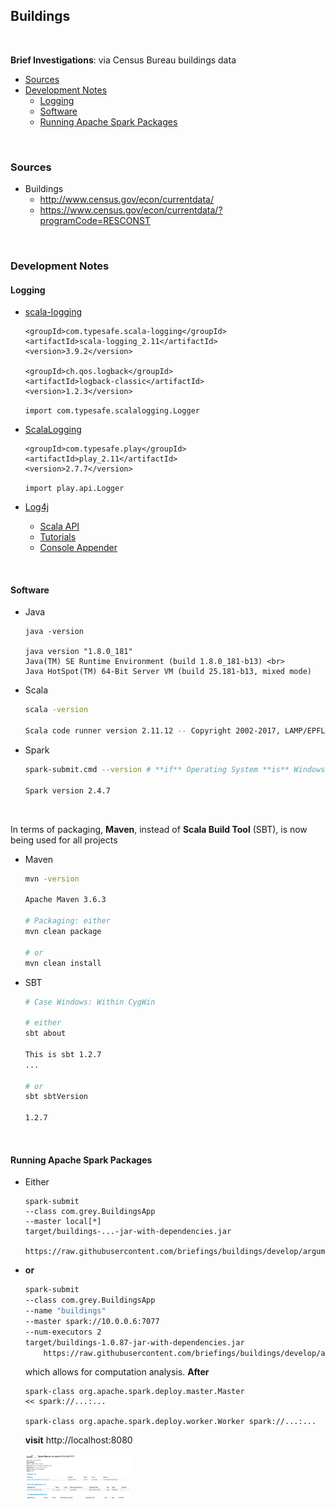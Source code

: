 ## Buildings

<br>

**Brief Investigations**: via Census Bureau buildings data

* [Sources](#sources)
* [Development Notes](#development-notes)
  * [Logging](#logging)
  * [Software](#software)
  * [Running Apache Spark Packages](#running-apache-spark-packages)

<br>

### Sources

* Buildings
  * http://www.census.gov/econ/currentdata/
  * https://www.census.gov/econ/currentdata/?programCode=RESCONST

<br>

### Development Notes

#### Logging

* [scala-logging](https://index.scala-lang.org/lightbend/scala-logging/scala-logging/3.9.2?target=_2.11) <br>
    ```
    <groupId>com.typesafe.scala-logging</groupId>
    <artifactId>scala-logging_2.11</artifactId>
    <version>3.9.2</version>
    
    <groupId>ch.qos.logback</groupId>
    <artifactId>logback-classic</artifactId>
    <version>1.2.3</version>
    ```
            
    ```import com.typesafe.scalalogging.Logger```

* [ScalaLogging](https://www.playframework.com/documentation/2.6.x/ScalaLogging) <br>
    ```
    <groupId>com.typesafe.play</groupId>
    <artifactId>play_2.11</artifactId>
    <version>2.7.7</version>
    ```
    
    ```import play.api.Logger```
    
* [Log4j](https://logging.apache.org/log4j/2.x/)
  * [Scala API](https://logging.apache.org/log4j/scala/)
  * [Tutorials](https://howtodoinjava.com/log4j/)
  * [Console Appender](https://howtodoinjava.com/log4j/log4j-console-appender-example/)


<br>

#### Software

*  Java <br> 
    ```
    java -version
    
    java version "1.8.0_181"
    Java(TM) SE Runtime Environment (build 1.8.0_181-b13) <br> 
    Java HotSpot(TM) 64-Bit Server VM (build 25.181-b13, mixed mode)
    ```

* Scala <br> 
    ```bash
    scala -version
    
    Scala code runner version 2.11.12 -- Copyright 2002-2017, LAMP/EPFL
    ```

* Spark <br> 
    ```bash
    spark-submit.cmd --version # **if** Operating System **is** Windows
    
    Spark version 2.4.7
    ```

<br> 

In terms of packaging, **Maven**, instead of **Scala Build Tool** (SBT), is now being used for all projects
  
* Maven <br>
    ```bash
    mvn -version
    
    Apache Maven 3.6.3 
    
    # Packaging: either
    mvn clean package 
    
    # or 
    mvn clean install
    ```
  
* SBT <br>
    ```bash
    # Case Windows: Within CygWin
    
    # either
    sbt about
    
    This is sbt 1.2.7
    ...
    
    # or 
    sbt sbtVersion
    
    1.2.7
    ```

<br>

#### Running Apache Spark Packages 

* Either <br>
    ```sbtshell
    spark-submit 
    --class com.grey.BuildingsApp 
    --master local[*] 
    target/buildings-...-jar-with-dependencies.jar 
        https://raw.githubusercontent.com/briefings/buildings/develop/arguments.yaml
    ```

* **or** <br>

    ```bash
    spark-submit 
    --class com.grey.BuildingsApp 
    --name "buildings" 
    --master spark://10.0.0.6:7077 
    --num-executors 2 
    target/buildings-1.0.87-jar-with-dependencies.jar 
        https://raw.githubusercontent.com/briefings/buildings/develop/arguments.yaml
    ```
    
    which allows for computation analysis.  **After** <br>

    ```sbtshell
    spark-class org.apache.spark.deploy.master.Master
    << spark://...:...
    
    spark-class org.apache.spark.deploy.worker.Worker spark://...:...
    ```
    
    **visit** http://localhost:8080
    
    <img src="docs/applications.png" style="float:middle; width:35%">
